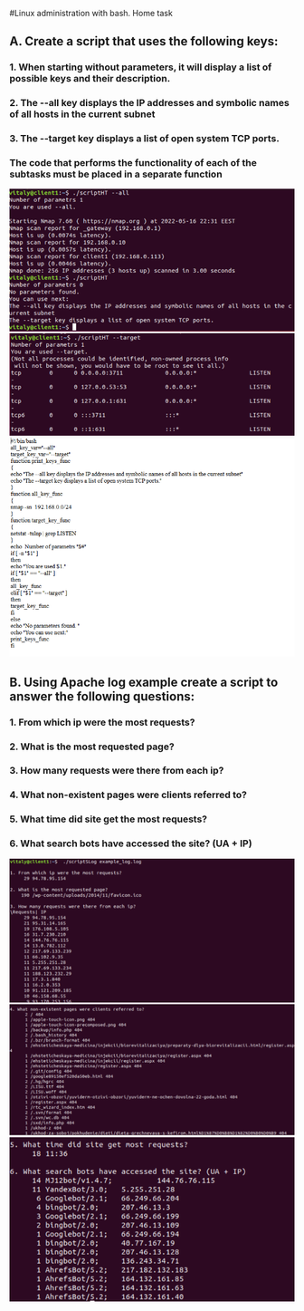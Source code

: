 #Linux administration with bash. Home task
## A. Create a script that uses the following keys:
### 1. When starting without parameters, it will display a list of possible keys and their description.
### 2. The --all key displays the IP addresses and symbolic names of all hosts in the current subnet
### 3. The --target key displays a list of open system TCP ports.
### The code that performs the functionality of each of the subtasks must be placed in a separate function
![](Images/6.1.png)
![](Images/6.2.png)
![](Images/6.3.png)
## B. Using Apache log example create a script to answer the following questions:
### 1. From which ip were the most requests?
### 2. What is the most requested page?
### 3. How many requests were there from each ip?
### 4. What non-existent pages were clients referred to?
### 5. What time did site get the most requests?
### 6. What search bots have accessed the site? (UA + IP)
![](Images/6.4.png)
![](Images/6.5.png)
![](Images/6.6.png)
